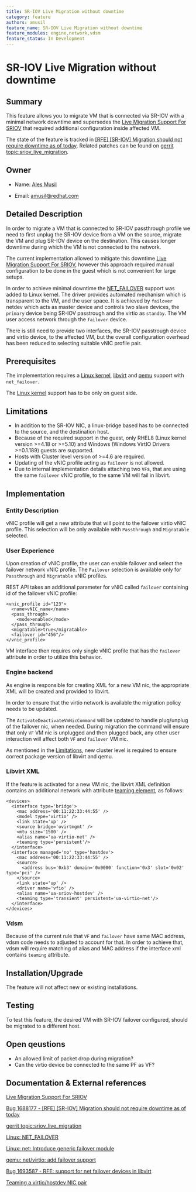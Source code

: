 ```yaml
---
title: SR-IOV Live Migration without downtime
category: feature
authors: amusil
feature_name: SR-IOV Live Migration without downtime
feature_modules: engine,network,vdsm
feature_status: In Development
---
```


# SR-IOV Live Migration without downtime

## Summary

This feature allows you to migrate VM that is connected via SR-IOV with
a minimal network downtime and supersedes the [Live Migration Support For SRIOV][1]
that required additional configuration inside affected VM.

The state of the feature is tracked in [[RFE] [SR-IOV] Migration should not require downtime as of today][2].
Related patches can be found on [gerrit topic:sriov_live_migration][3].

## Owner

*   Name: [Ales Musil](https://github.com/almusil)

*   Email: <amusil@redhat.com>


## Detailed Description

In order to migrate a VM that is connected to SR-IOV passthrough profile
we need to first unplug the SR-IOV device from a VM on the source, migrate
the VM and plug SR-IOV device on the destination. This causes longer downtime
during which the VM is not connected to the network.

The current implementation allowed to mitigate this downtime
[Live Migration Support For SRIOV][1], however this approach required manual
configuration to be done in the guest which is not convenient for large setups.

In order to achieve minimal downtime the [NET_FAILOVER][4] support was added
to Linux kernel. The driver provides automated mechanism which is transparent
to the VM, and the user space. It is achieved by `failover` netdev which acts
as master device and controls two slave devices, the `primary` device being
SR-IOV passtrough and the virtio as `standby`. The VM user access network
through the `failover` device.

There is still need to provide two interfaces, the SR-IOV passtrough device
and virtio device, to the affected VM, but the  overall configuration overhead
has been reduced to selecting suitable vNIC profile pair.


## Prerequisites

The implementation requires a [Linux kernel][5], [libvirt][6] and [qemu][7]
support with `net_failover`.

The [Linux kernel][5] support has to be only on guest side.

## Limitations

* In addition to the SR-IOV NIC, a linux-bridge based has to be connected to the source, and the destination host.
* Because of the required support in the guest, only RHEL8 (Linux kernel version >=4.18 or >=5.10) and Windows
  (Windows VirtIO Drivers >=0.1.189) guests are supported.
* Hosts with Cluster level version of >=4.6 are required.
* Updating of the vNIC profile acting as `failover` is not allowed.
* Due to internal implementation details attaching two `VF`s, that are using the same `failover` vNIC profile,
  to the same VM will fail in libvirt.

## Implementation

### Entity Description

vNIC profile will get a new attribute that will point to the failover virtio
vNIC profile. This selection will be only available with `Passthrough` and `Migratable`
selected.

### User Experience

Upon creation of vNIC profile, the user can enable failover and select
the failover network vNIC profile. The `Failover` selection is available
only for `Passthrough` and `Migratable` vNIC profiles.

REST API takes an additional parameter for vNIC called `failover`
containing id of the failover vNIC profile:

```
<vnic_profile id="123">
  <name>vNIC_name</name>
  <pass_through>
    <mode>enabled</mode>
  </pass_through>
  <migratable>true</migratable>
  <failover id="456"/>
</vnic_profile>
```

VM interface then requires only single vNIC profile that has the `failover` attribute
in order to utilize this behavior.

### Engine backend

As engine is responsible for creating XML for a new VM nic, the
appropriate XML will be created and provided to libvirt.

In order to ensure that the virtio network is available the migration policy needs to be updated.

The `ActivateDeactivateVmNicCommand` will be updated to handle plug/unplug of the failover nic, when needed.
During migration the command will ensure that only `VF` VM nic is unplugged and then plugged back, any other
user interaction will affect both `VF` and `failover` VM nic.

As mentioned in the [Limitations](#limitations), new cluster level is required to ensure correct package version
of libvirt and qemu.

### Libvirt XML

If the feature is activated for a new VM nic, the libvirt XML definition
contains an additional network with attribute [teaming element][8],
as follows:

```
<devices>
  <interface type='bridge'>
    <mac address='00:11:22:33:44:55' />
    <model type='virtio' />
    <link state='up' />
    <source bridge='ovirtmgmt' />
    <mtu size='1500' />
    <alias name='ua-virtio-net' />
    <teaming type='persistent'/>
  </interface>
  <interface managed='no' type='hostdev'>
    <mac address='00:11:22:33:44:55' />
    <source>
      <address bus='0xb3' domain='0x0000' function='0x3' slot='0x02' type='pci' />
    </source>
    <link state='up' />
    <driver name='vfio' />
    <alias name='ua-sriov-hostdev' />
    <teaming type='transient' persistent='ua-virtio-net'/>
  </interface>
</devices>
```

### Vdsm

Because of the current rule that `VF` and `failover` have same MAC address, vdsm code needs to adjusted
to account for that. In order to achieve that, vdsm will require matching of alias and MAC address if the
interface xml contains `teaming` attribute.

## Installation/Upgrade

The feature will not affect new or existing installations.

## Testing

To test this feature, the desired VM with SR-IOV failover
configured, should be migrated to a different host.

## Open qeustions

* An allowed limit of packet drop during migration?
* Can the virtio device be connected to the same PF as VF?


## Documentation & External references

[Live Migration Support For SRIOV][1]

[1]: https://www.ovirt.org/develop/release-management/features/network/liveMigrationSupportForSRIOV.html

[Bug 1688177 - [RFE] [SR-IOV] Migration should not require downtime as of today][2]

[2]: https://bugzilla.redhat.com/1688177

[gerrit topic:sriov_live_migration][3]

[3]: https://gerrit.ovirt.org/#/q/topic:sriov_live_migration

[Linux: NET_FAILOVER][4]

[4]: https://www.kernel.org/doc/html/latest/networking/net_failover.html

[Linux: net: Introduce generic failover module][5]

[5]: https://github.com/torvalds/linux/commit/30c8bd5aa8b2c78546c3e52337101b9c85879320

[qemu: net/virtio: add failover support][6]

[6]: https://github.com/patchew-project/qemu/commit/9711cd0dfc3fa414f7f64935713c07134ae67971

[Bug 1693587 - RFE: support for net failover devices in libvirt][7]

[7]: https://bugzilla.redhat.com/1693587

[Teaming a virtio/hostdev NIC pair][8]

[8]: https://libvirt.org/formatdomain.html#teaming-a-virtio-hostdev-nic-pair
